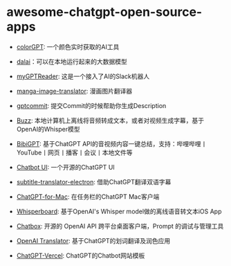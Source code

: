 # awesome-chatgpt-open-source-apps

- [colorGPT](https://github.com/sonnylazuardi/colorGPT): 一个颜色实时获取的AI工具

- [dalai](https://github.com/cocktailpeanut/dalai)：可以在本地运行起来的大数据模型

- [myGPTReader](https://github.com/madawei2699/myGPTReader): 这是一个接入了AI的Slack机器人

- [manga-image-translator](https://github.com/zyddnys/manga-image-translator): 漫画图片翻译器

- [gptcommit](https://github.com/zurawiki/gptcommit): 提交Commit的时候帮助你生成Description

- [Buzz](https://github.com/chidiwilliams/buzz): 本地计算机上离线将音频转成文本，或者对视频生成字幕，基于OpenAI的Whisper模型

- [BibiGPT](https://github.com/JimmyLv/BibiGPT): 基于ChatGPT API的音视频内容一键总结，支持：哔哩哔哩丨YouTube丨网页丨播客丨会议丨本地文件等

- [Chatbot UI](https://github.com/mckaywrigley/chatbot-ui): 一个开源的ChatGPT UI

- [subtitle-translator-electron](https://github.com/gnehs/subtitle-translator-electron): 借助ChatGPT翻译双语字幕

- [ChatGPT-for-Mac](https://github.com/ryngonzalez/ChatGPT-for-Mac): 在任务栏的ChatGPT Mac客户端

- [Whisperboard](https://github.com/Saik0s/Whisperboard): 基于OpenAI's Whisper model做的离线语音转文本iOS App

- [Chatbox](https://github.com/Bin-Huang/chatbox): 开源的 OpenAI API 跨平台桌面客户端，Prompt 的调试与管理工具

- [OpenAI Translator](https://github.com/yetone/openai-translator): 基于ChatGPT的划词翻译及润色应用

- [ChatGPT-Vercel](https://github.com/ourongxing/chatgpt-vercel): ChatGPT的Chatbot网站模板